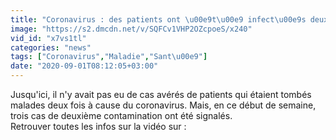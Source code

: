 ```yaml
---
title: "Coronavirus : des patients ont \u00e9t\u00e9 infect\u00e9s deux fois"
image: "https://s2.dmcdn.net/v/SQFCv1VHP2OZcpoeS/x240"
vid_id: "x7vs1tl"
categories: "news"
tags: ["Coronavirus","Maladie","Sant\u00e9"]
date: "2020-09-01T08:12:05+03:00"
---
```

Jusqu'ici, il n'y avait pas eu de cas avérés de patients qui étaient tombés malades deux fois à cause du coronavirus. Mais, en ce début de semaine, trois cas de deuxième contamination ont été signalés.  <br>Retrouver toutes les infos sur la vidéo sur : 

